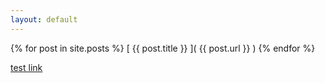 ```yaml
---
layout: default
---
```


{% for post in site.posts %}
    [ {{ post.title }} ]( {{ post.url }} )
{% endfor %}

[ test link ](http://example.com/)
